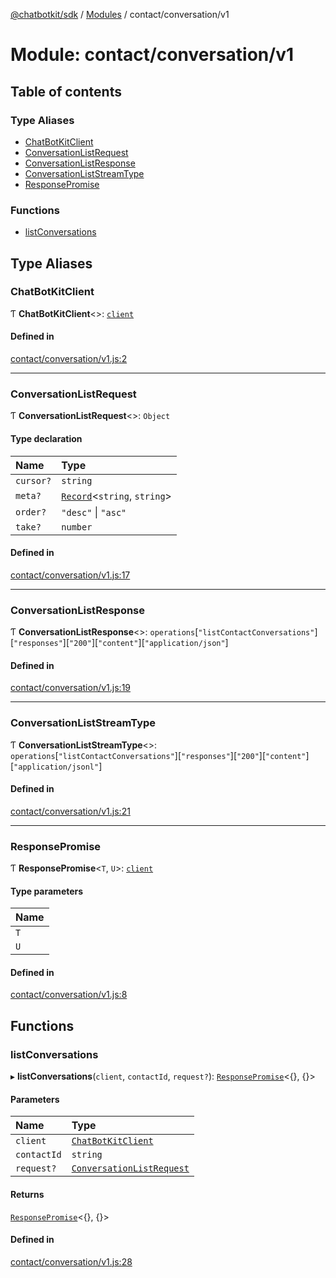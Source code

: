 [@chatbotkit/sdk](../README.md) / [Modules](../modules.md) / contact/conversation/v1

# Module: contact/conversation/v1

## Table of contents

### Type Aliases

- [ChatBotKitClient](contact_conversation_v1.md#chatbotkitclient)
- [ConversationListRequest](contact_conversation_v1.md#conversationlistrequest)
- [ConversationListResponse](contact_conversation_v1.md#conversationlistresponse)
- [ConversationListStreamType](contact_conversation_v1.md#conversationliststreamtype)
- [ResponsePromise](contact_conversation_v1.md#responsepromise)

### Functions

- [listConversations](contact_conversation_v1.md#listconversations)

## Type Aliases

### ChatBotKitClient

Ƭ **ChatBotKitClient**\<\>: [`client`](client.md)

#### Defined in

[contact/conversation/v1.js:2](https://github.com/chatbotkit/node-sdk/blob/main/packages/sdk/src/contact/conversation/v1.js#L2)

___

### ConversationListRequest

Ƭ **ConversationListRequest**\<\>: `Object`

#### Type declaration

| Name | Type |
| :------ | :------ |
| `cursor?` | `string` |
| `meta?` | [`Record`]( https://www.typescriptlang.org/docs/handbook/utility-types.html#recordkeys-type )\<`string`, `string`\> |
| `order?` | ``"desc"`` \| ``"asc"`` |
| `take?` | `number` |

#### Defined in

[contact/conversation/v1.js:17](https://github.com/chatbotkit/node-sdk/blob/main/packages/sdk/src/contact/conversation/v1.js#L17)

___

### ConversationListResponse

Ƭ **ConversationListResponse**\<\>: `operations`[``"listContactConversations"``][``"responses"``][``"200"``][``"content"``][``"application/json"``]

#### Defined in

[contact/conversation/v1.js:19](https://github.com/chatbotkit/node-sdk/blob/main/packages/sdk/src/contact/conversation/v1.js#L19)

___

### ConversationListStreamType

Ƭ **ConversationListStreamType**\<\>: `operations`[``"listContactConversations"``][``"responses"``][``"200"``][``"content"``][``"application/jsonl"``]

#### Defined in

[contact/conversation/v1.js:21](https://github.com/chatbotkit/node-sdk/blob/main/packages/sdk/src/contact/conversation/v1.js#L21)

___

### ResponsePromise

Ƭ **ResponsePromise**\<`T`, `U`\>: [`client`](client.md)

#### Type parameters

| Name |
| :------ |
| `T` |
| `U` |

#### Defined in

[contact/conversation/v1.js:8](https://github.com/chatbotkit/node-sdk/blob/main/packages/sdk/src/contact/conversation/v1.js#L8)

## Functions

### listConversations

▸ **listConversations**(`client`, `contactId`, `request?`): [`ResponsePromise`](../classes/client.ResponsePromise.md)\<{}, {}\>

#### Parameters

| Name | Type |
| :------ | :------ |
| `client` | [`ChatBotKitClient`](../classes/client.ChatBotKitClient.md) |
| `contactId` | `string` |
| `request?` | [`ConversationListRequest`](contact_conversation_v1.md#conversationlistrequest) |

#### Returns

[`ResponsePromise`](../classes/client.ResponsePromise.md)\<{}, {}\>

#### Defined in

[contact/conversation/v1.js:28](https://github.com/chatbotkit/node-sdk/blob/main/packages/sdk/src/contact/conversation/v1.js#L28)
